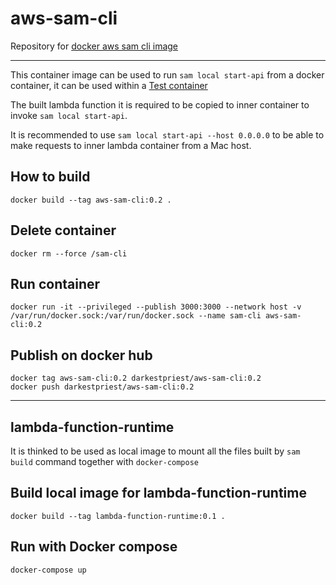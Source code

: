 # aws-sam-cli
Repository for [docker aws sam cli image](https://hub.docker.com/repository/docker/darkestpriest/aws-sam-cli)

---
This container image can be used to run `sam local start-api` from a docker container, it can be used within a [Test container](https://www.testcontainers.org/)

The built lambda function it is required to be copied to inner container to invoke `sam local start-api`.

It is recommended to use `sam local start-api --host 0.0.0.0` to be able to make requests to inner lambda container from a Mac host.

## How to build
```
docker build --tag aws-sam-cli:0.2 .
```
## Delete container
```
docker rm --force /sam-cli
```
## Run container
```
docker run -it --privileged --publish 3000:3000 --network host -v /var/run/docker.sock:/var/run/docker.sock --name sam-cli aws-sam-cli:0.2
```

## Publish on docker hub
```
docker tag aws-sam-cli:0.2 darkestpriest/aws-sam-cli:0.2
docker push darkestpriest/aws-sam-cli:0.2
```
---

## lambda-function-runtime
It is thinked to be used as local image to mount all the files built by `sam build` command together with `docker-compose`

## Build local image for lambda-function-runtime
```
docker build --tag lambda-function-runtime:0.1 .
```

## Run with Docker compose
```
docker-compose up
```